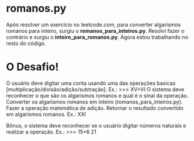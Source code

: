 # romanos.py
Após resolver um exercício no leetcode.com, para converter algarismos romanos para inteiro, surgiu o **romanos_para_inteiros.py**.
Resolvi fazer o contrário e surgiu o **inteiro_para_romanos.py**.
Agora estou trabalhando no resto do código.

# O Desafio!

O usuário deve digitar uma conta usando uma das operações basicas [multiplicação/divisão/adição/subtração].
Ex.: >>> XV+VI
O sistema deve reconhecer o que são os algarismos romanos e qual é o sinal da operação.
Converter os algarismos romanos em inteiro (romanos_para_inteiros.py).
Fazer a operação matemática de adição.
Retornar o resultado convertido em algarismos romanos.
Ex.: XXI

Bônus, o sistema deve reconhecer se o usuário digitar números naturais e realizar a operação.
Ex.: >>> 15+6
     21
